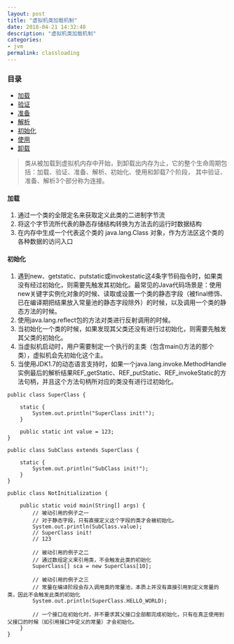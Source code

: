 ```yaml
---
layout: post
title: "虚拟机类加载机制"
date: 2018-04-21 14:32:48
description: "虚拟机类加载机制"
categories:
- jvm
permalink: classloading
---
```


### 目录
* [加载](#加载)
* [验证](#验证)
* [准备](#验证)
* [解析](#验证)
* [初始化](#初始化)
* [使用](#使用)
* [卸载](#卸载)

> 类从被加载到虚拟机内存中开始，到卸载出内存为止，它的整个生命周期包括：加载、验证、准备、解析、初始化、使用和卸载7个阶段，
其中验证、准备、解析3个部分称为连接。

#### 加载
1. 通过一个类的全限定名来获取定义此类的二进制字节流  
2. 将这个字节流所代表的静态存储结构转换为方法去的运行时数据结构  
3. 在内存中生成一个代表这个类的 java.lang.Class 对象，作为方法区这个类的各种数据的访问入口

#### 初始化
1. 遇到new、getstatic、putstatic或invokestatic这4条字节码指令时，如果类没有经过初始化，则需要先触发其初始化。最常见的Java代码场景是：使用new关键字实例化对象的时候、读取或设置一个类的静态字段（被final修饰、已在编译期把结果放入常量池的静态字段除外）的时候，以及调用一个类的静态方法的时候。  
2. 使用java.lang.reflect包的方法对类进行反射调用的时候。  
3. 当初始化一个类的时候，如果发现其父类还没有进行过初始化，则需要先触发其父类的初始化。  
4. 当虚拟机启动时，用户需要制定一个执行的主类（包含main()方法的那个类），虚拟机会先初始化这个主。
5. 当使用JDK1.7的动态语言支持时，如果一个java.lang.invoke.MethodHandle实例最后的解析结果REF_getStatic、REF_putStatic、REF_invokeStatic的方法句柄，并且这个方法句柄所对应的类没有进行过初始化。

```vim
public class SuperClass {

    static {
        System.out.println("SuperClass init!");
    }

    public static int value = 123;
}

public class SubClass extends SuperClass {

    static {
        System.out.println("SubClass init!");
    }
}

public class NotInitialization {

    public static void main(String[] args) {
        // 被动引用的例子之一
        // 对于静态字段，只有直接定义这个字段的类才会被初始化。
        System.out.println(SubClass.value);
        // SuperClass init!
        // 123

        // 被动引用的例子之二
        // 通过数组定义来引用类，不会触发此类的初始化
        SuperClass[] sca = new SuperClass[10];

        // 被动引用的例子之三
        // 常量在编译阶段会存入调用类的常量池，本质上并没有直接引用到定义常量的类，因此不会触发此类的初始化
        System.out.println(SuperClass.HELLO_WORLD);
        
        // 一个接口在初始化时，并不要求其父接口全部都完成初始化，只有在真正使用到父接口的时候（如引用接口中定义的常量）才会初始化。
    }
}
```
